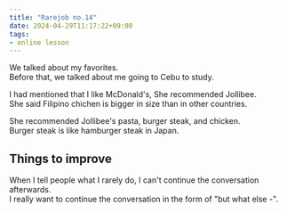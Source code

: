 ```yaml
---
title: "Rarejob no.14"
date: 2024-04-29T11:17:22+09:00
tags:
- online lesson
---
```


We talked about my favorites.  
Before that, we talked about me going to Cebu to study.

I had mentioned that I like McDonald's, She recommended Jollibee.  
She said Filipino chichen is bigger in size than in other countries.

She recommended Jollibee's pasta, burger steak, and chicken.  
Burger steak is like hamburger steak in Japan.

## Things to improve

When I tell people what I rarely do, I can't continue the conversation afterwards.  
I really want to continue the conversation in the form of "but what else -".
